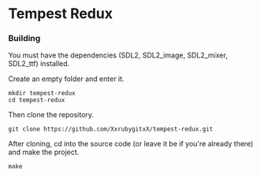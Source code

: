 # Tempest Redux

### Building

You must have the dependencies (SDL2, SDL2_image, SDL2_mixer, SDL2_ttf) installed.    

Create an empty folder and enter it.    

```
mkdir tempest-redux
cd tempest-redux
```

Then clone the repository.

```
git clone https://github.com/XxrubygitxX/tempest-redux.git
```

After cloning, cd into the source code (or leave it be if you're already there) and make the project.

```
make
```
